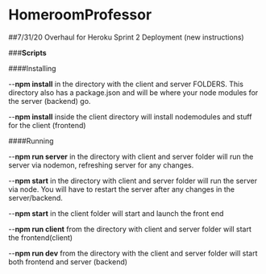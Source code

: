 # HomeroomProfessor

##7/31/20 Overhaul for Heroku Sprint 2 Deployment (new instructions)

###**Scripts**

####Installing 

--**npm install** in the directory with the client and server FOLDERS. This directory also has a package.json and will be where your node modules for the server (backend) go.

--**npm install** inside the client directory will install nodemodules and stuff for the client (frontend)

####Running 

--**npm run server** in the directory with client and server folder will run the server via nodemon, refreshing server for any changes. 

--**npm start** in the directory with client and server folder will run the server via node. You will have to restart the server after any changes in the server/backend. 

--**npm start** in the client folder will start and launch the front end


--**npm run client** from the directory with client and server folder will start the frontend(client)

--**npm run dev** from the directory with the client and server folder will start both frontend and server (backend)

